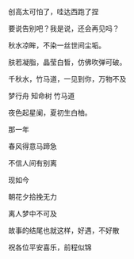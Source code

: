 创高太可怕了，哇达西跑了捏

要说告别吧？我是说，还会再见吗？

秋水凉眸，不染一丝世间尘垢。

肤若凝脂，晶莹白皙，仿佛吹弹可破。

千秋水，竹马道，一见到你，万物不及

梦行舟 知命树 竹马道

夜色起星阑，夏初生白柚。

那一年

春风得意马蹄急

不信人间有别离

现如今

朝花夕拾挽无力

离人梦中不可及

故事的结尾也就这样，好遇，不好散

祝各位平安喜乐，前程似锦